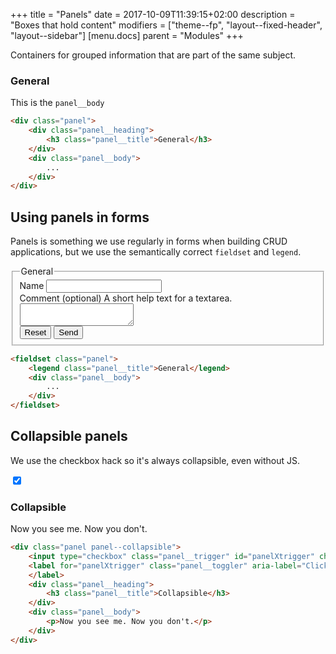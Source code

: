 +++
title = "Panels"
date = 2017-10-09T11:39:15+02:00
description = "Boxes that hold content"
modifiers = ["theme--fp", "layout--fixed-header", "layout--sidebar"]
[menu.docs]
parent = "Modules"
+++

Containers for grouped information that are part of the same subject.

<div class="fp-example">
	<div class="panel">
		<div class="panel__heading">
			<h3 class="panel__title">General</h3>
		</div>
		<div class="panel__body">
			<p>This is the <code>panel__body</code></p>
		</div>
	</div>
</div>

```html
<div class="panel">
	<div class="panel__heading">
		<h3 class="panel__title">General</h3>
	</div>
	<div class="panel__body">
		...
	</div>
</div>

```

## Using panels in forms

Panels is something we use regularly in forms when building CRUD applications, but we use the semantically correct `fieldset` and `legend`.

<div class="fp-example">
	<fieldset class="panel">
		<legend class="panel__title">General</legend>
		<div class="panel__body">
			<div class="form__group">
				<label for="panelinputid" class="form__label">Name</label>
				<input id="panelinputid" name="panelinputname" type="text" class="form__field" />
			</div>
			<div class="form__group">
				<label for="paneltextareid" class="form__label">Comment <span class="form__label-meta">(optional)</span></label>
				<span class="form__helptext" id="paneltextareahelptext">A short help text for a textarea.</span>
				<textarea name="textareaname" id="paneltextareaid" class="form__textarea" aria-describedby="paneltextareahelptext"></textarea>
			</div>
			<div class="form__actions">
				<button class="button button--default" type="reset">Reset</button>
				<button class="button button--primary" type="submit">Send</button>
			</div>
		</div>
	</fieldset>
</div>

```html
<fieldset class="panel">
	<legend class="panel__title">General</legend>
	<div class="panel__body">
		...
	</div>
</fieldset>
```

## Collapsible panels

We use the checkbox hack so it's always collapsible, even without JS.

<div class="fp-example">
	<div class="panel panel--collapsible">
		<input type="checkbox" class="panel__trigger" id="panelXtrigger" checked="checked" />
		<label for="panelXtrigger" class="panel__toggler" aria-label="Click to toggle this panel">
		</label>
		<div class="panel__heading">
			<h3 class="panel__title">Collapsible</h3>
		</div>
		<div class="panel__body">
			<p>Now you see me. Now you don't.</p>
		</div>
	</div>
</div>

```html
<div class="panel panel--collapsible">
	<input type="checkbox" class="panel__trigger" id="panelXtrigger" checked="checked" />
	<label for="panelXtrigger" class="panel__toggler" aria-label="Click to toggle this panel">
	</label>
	<div class="panel__heading">
		<h3 class="panel__title">Collapsible</h3>
	</div>
	<div class="panel__body">
		<p>Now you see me. Now you don't.</p>
	</div>
</div>
```
